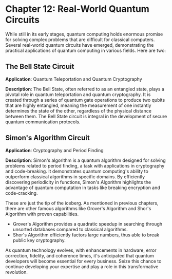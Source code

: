 # Chapter 12: Real-World Quantum Circuits 

While still in its early stages, quantum computing holds enormous promise for solving complex problems that are difficult for classical computers. Several real-world quantum circuits have emerged, demonstrating the practical applications of quantum computing in various fields. Here are two:

## The Bell State Circuit

**Application**: Quantum Teleportation and Quantum Cryptography

**Description**: The Bell State, often referred to as an entangled state, plays a pivotal role in quantum teleportation and quantum cryptography. It is created through a series of quantum gate operations to produce two qubits that are highly entangled, meaning the measurement of one instantly determines the state of the other, regardless of the physical distance between them. The Bell State circuit is integral in the development of secure quantum communication protocols.

## Simon's Algorithm Circuit

**Application**: Cryptography and Period Finding

**Description**: Simon's algorithm is a quantum algorithm designed for solving problems related to period finding, a task with applications in cryptography and code-breaking. It demonstrates quantum computing's ability to outperform classical algorithms in specific domains. By efficiently discovering periodicity in functions, Simon's Algorithm highlights the advantage of quantum computation in tasks like breaking encryption and code-cracking.

These are just the tip of the iceberg. As mentioned in previous chapters, there are other famous algorithms like Grover's Algorithm and Shor's Algorithm with proven capabilities.

- Grover's Algorithm provides a quadratic speedup in searching through unsorted databases compared to classical algorithms. 
- Shor's Algorithm efficiently factors large numbers, thus able to break public key cryptography.

As quantum technology evolves, with enhancements in hardware, error correction, fidelity, and coherence times, it's anticipated that quantum developers will become essential for every business. Seize this chance to continue developing your expertise and play a role in this transformative revolution.

